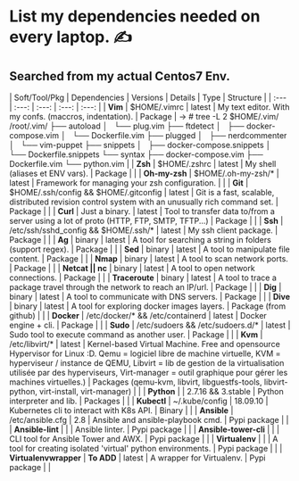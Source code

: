# List my dependencies needed on every laptop. ✍️
## Searched from my actual Centos7 Env.  
  
| Soft/Tool/Pkg | Dependencies | Versions | Details | Type | Structure |
| :--- | :---: | :---: | :---: | :---: |
| **Vim** | $HOME/.vimrc | latest | My text editor. With my confs. (maccros, indentation). | Package | -> # tree -L 2 $HOME/.vim/
/root/.vim/
├── autoload
│   └── plug.vim
├── ftdetect
│   ├── docker-compose.vim
│   └── Dockerfile.vim
├── plugged
│   ├── nerdcommenter
│   └── vim-puppet
├── snippets
│   ├── docker-compose.snippets
│   └── Dockerfile.snippets
└── syntax
    ├── docker-compose.vim
    ├── Dockerfile.vim
    └── python.vim |
| **Zsh** | $HOME/.zshrc | latest | My shell (aliases et ENV vars). | Package |  |
| **Oh-my-zsh** | $HOME/.oh-my-zsh/* | latest | Framework for managing your zsh configuration. |  |
| **Git** | $HOME/.ssh/config && $HOME/.gitconfig | latest | Git is a fast, scalable, distributed revision control system with an unusually rich command set. | Package |  |
| **Curl** | Just a binary. | latest | Tool to transfer data to/from a server using a lot of proto (HTTP, FTP, SMTP, TFTP...) | Package |  |
| **Ssh** | /etc/ssh/sshd_config && $HOME/.ssh/* | latest | My ssh client package. | Package |  |
| **Ag** | binary | latest | A tool for searching a string in folders (support regex). | Package |  | 
| **Sed** | binary | latest | A tool to manipulate file content. | Package |  |
| **Nmap** | binary | latest | A tool to scan network ports. | Package |  |
| **Netcat || nc** | binary | latest | A tool to open network connections. | Package |  |
| **Traceroute** | binary | latest | A tool to trace a package travel through the network to reach an IP/url. | Package |  |
| **Dig** | binary | latest | A tool to communicate with DNS servers. | Package |  |
| **Dive** | binary | latest | A tool for exploring docker images layers. | Package (from github) |  |
| **Docker** | /etc/docker/* && /etc/containerd | latest | Docker engine + cli. | Package |  |
| **Sudo** | /etc/sudoers && /etc/sudoers.d/* | latest | Sudo tool to execute command as another user. | Package |  |
| **Kvm** | /etc/libvirt/* | latest | Kernel-based Virtual Machine. Free and opensource Hypervisor for Linux :D. Qemu = logiciel libre de machine virtuelle, KVM = hyperviseur / instance de QEMU, Libvirt = lib de gestion de la virtualisation utilisée par des hyperviseurs, Virt-manager = outil graphique pour gérer les machines virtuelles.) | Packages (qemu-kvm, libvirt, libguestfs-tools, libvirt-python, virt-install, virt-manager) |  | 
| **Python** |  | 2.7.16 && 3.stable | Python interpreter and lib. | Packages |  |
| **Kubectl** | ~/.kube/config | 18.09.10 | Kubernetes cli to interact with K8s API. | Binary |  |
| **Ansible** | /etc/ansible.cfg | 2.8 | Ansible and ansible-playbook cmd. | Pypi package |  |
| **Ansible-lint** |  |  | Ansible linter. | Pypi package |  |
| **Ansible-tower-cli**  |  |  | CLI tool for Ansible Tower and AWX. | Pypi package |  |
| **Virtualenv**  |  |  | A tool for creating isolated 'virtual' python environments. | Pypi package |  |
| **Virtualenvwrapper** | **To ADD** | latest | A wrapper for Virtualenv. | Pypi package |  |

